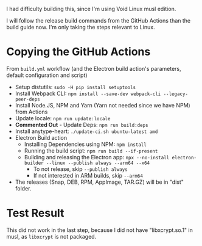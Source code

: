 I had difficulty building this, since I'm using Void Linux musl edition.

I will follow the release build commands from the GitHub Actions than the build guide now. I'm only taking the steps relevant to Linux.
# Copying the GitHub Actions
From `build.yml` workflow (and the Electron build action's parameters, default configuration and script)

- Setup distutils: `sudo -H pip install setuptools`
- Install Webpack CLI: `npm install --save-dev webpack-cli --legacy-peer-deps`
- Install Node.JS, NPM and Yarn (Yarn not needed since we have NPM) from Actions
- Update locale: `npm run update:locale`
- **Commented Out** - Update Deps: `npm run build:deps`
- Install anytype-heart:  `./update-ci.sh ubuntu-latest amd`
- Electron Build action
	- Installing Dependencies using NPM: `npm install`
	- Running the build script: `npm run build --if-present`
	- Building and releasing the Electron app: `npx --no-install electron-builder --linux --publish always --arm64 --x64`
		- To not release, skip `--publish always`
		- If not interested in ARM builds, skip `--arm64`
- The releases (Snap, DEB, RPM, AppImage, TAR.GZ) will be in "dist" folder.
# Test Result
This did not work in the last step, because I did not have "libxcrypt.so.1" in musl, as `libxcrypt` is not packaged.